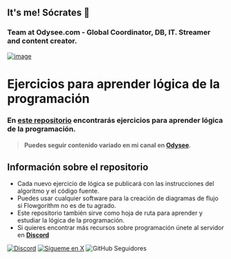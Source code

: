 ## It's me! Sócrates 👋
### Team at Odysee.com - Global Coordinator, DB, IT. Streamer and content creator.
[![image](https://thumbs.odycdn.com/d1cfa7e5c39ff2b543b3f9c480189117.webp)](https://odysee.com/@socrates:f)

# Ejercicios para aprender lógica de la programación
### En [este repositorio](https://github.com/es-socrates/logica) encontrarás ejercicios para aprender lógica de la programación.
> #### Puedes seguir contenido variado en mi canal en **[Odysee](https://odysee.com/@socrates:f)**.

## Información sobre el repositorio

* Cada nuevo ejercicio de lógica se publicará con las instrucciones del algoritmo y el código fuente.
* Puedes usar cualquier software para la creación de diagramas de flujo si Flowgorithm no es de tu agrado.
* Este repositorio también sirve como hoja de ruta para aprender y estudiar la lógica de la programación.
* Si quieres encontrar más recursos sobre programación únete al servidor en **[Discord](https://discord.gg/tda7eJMAz7)**

[![Discord](https://img.shields.io/discord/729672926432985098?style=social&label=Discord&logo=discord)](https://discord.gg/tda7eJMAz7)
[![Sígueme en X](https://img.shields.io/twitter/follow/es_socrates?style=social)](https://x.com/es_socrates)
![GitHub Seguidores](https://img.shields.io/github/followers/es-socrates?style=social)
